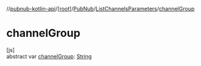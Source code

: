 //[pubnub-kotlin-api](../../../../index.md)/[[root]](../../index.md)/[PubNub](../index.md)/[ListChannelsParameters](index.md)/[channelGroup](channel-group.md)

# channelGroup

[js]\
abstract var [channelGroup](channel-group.md): [String](https://kotlinlang.org/api/latest/jvm/stdlib/kotlin-stdlib/kotlin/-string/index.html)
